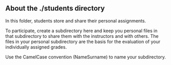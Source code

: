 ## About the ./students directory

In this folder, students store and share their personal assignments.

To participate, create a subdirectory here and keep you personal files in that subdirectory to share them with the instructors and with others. 
The files in your personal subdirectory are the basis for the evaluation of your individually assigned grades.

Use the CamelCase convention (NameSurname) to name your subdirectory.
